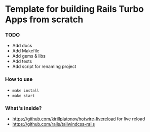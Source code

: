 # Template for building Rails Turbo Apps from scratch

### TODO

* Add docs
* Add Makefile
* Add gems & libs
* Add tests
* Add script for renaming project

### How to use

* `make install`
* `make start`

### What's inside?

* https://github.com/kirillplatonov/hotwire-livereload for live reload
* https://github.com/rails/tailwindcss-rails
